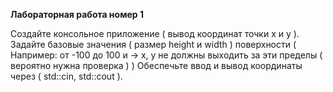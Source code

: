 **Лабораторная работа номер 1**

Создайте консольное приложение ( вывод координат точки x и y ).
Задайте базовые значения ( размер height и width ) поверхности ( Например: от -100 до 100 и -> x, y не должны выходить за эти пределы ( вероятно нужна проверка ) )
Обеспечьте ввод и вывод координаты через ( std::cin, std::cout ).

